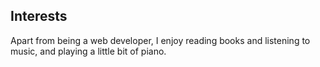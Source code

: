 <div class="resume-section-content col-md-9">
    <h2 class="mb-5">Interests</h2>
    <p>Apart from being a web developer, I enjoy reading books and listening to music, and playing a little bit of piano.</p>
    <p class="mb-0"></p>
</div>